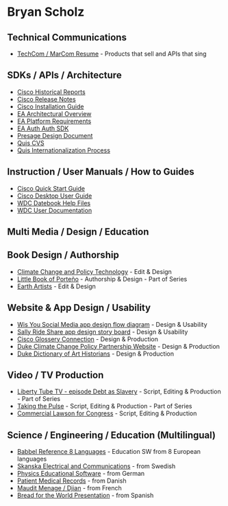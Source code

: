 # Bryan Scholz 

## Technical Communications  
* [TechCom / MarCom Resume](BAS_TW_S_20190510.pdf) - Products that sell and APIs that sing

## <a id='dev'></a>SDKs / APIs / Architecture 
* [Cisco Historical Reports](Cisco_CRA_hr.pdf)
* [Cisco Release Notes](Cisco_CRA_30crsrn.pdf)  
* [Cisco Installation Guide](Cisco_CRA_gspref.pdf)
* [EA Architectural Overview](EA_Archectural_Overview.v1.0.pdf) 
* [EA Platform Requirements](EA_Platform_Requirements.v1.0.pdf)
* [EA Auth Auth SDK](EA_Auth_Auth_Ident_SDK.pdf)  
* [Presage Design Document](Presage_MAT8_Design_Document.pdf)
* [Quis CVS](Quios_CVS_v1.1x.pdf)
* [Quis Internationalization Process](Quios_Internationalization_Process_v1.3.pdf)

## <a id='int'>Instruction / User Manuals / How to Guides
* [Cisco Quick Start Guide](Cisco_CRA_sup_enhanced.pdf)
* [Cisco Desktop User Guide](Cisco_CRA_deskuser.pdf)
* [WDC Datebook Help Files](WDC_Datebook_Help_Files.pdf) 
* [WDC User Documentation](WDC_User_documentation_ver1x.pdf) 


## Multi Media / Design / Education 
  
## <a id='int'>Book Design / Authorship
* [Climate Change and Policy Technology](Duke_CCPP_ClimateBook.pdf) - Edit & Design
* [Little Book of Porteño](Little_Book_of_Porteno.jpg) - Authorship & Design - Part of Series
* [Earth Artists](EarthArtists.jpg) - Edit & Design

## <a id='des'>Website & App Design / Usability
* [Wis You Social Media app design flow diagram](wisyou_mvp_20150927-ak.pdf) - Design & Usability
* [Sally Ride Share app design story board](sally_landing_pages.pdf) - Design & Usability
* [Cisco Glossery Connection](Cisco_CGC.jpg) - Design & Production
* [Duke Climate Change Policy Partnership Website](Duke_CCCP.jpg) - Design & Production
* [Duke Dictionary of Art Historians](Duke_Dictionary_of_Art_Historians.jpg) - Design & Production

## <a id='vid'>Video / TV Production
* [Liberty Tube TV - episode Debt as Slavery](LibertyTubeTV2.jpg) - Script, Editing & Production - Part of Series
* [Taking the Pulse](TakingthePulse2.jpg) - Script, Editing & Production - Part of Series
* [Commercial Lawson for Congress](LawsonforCongress3.jpg) - Script, Editing & Production


## <a id='lan'>Science / Engineering / Education (Multilingual)
* [Babbel Reference 8 Languages](Babbel_Referenz_A.Scholz_8_Languages.pdf) - Education SW from 8 European languages
* [Skanska Electrical and Communications](Skanska_Elo_ch_telesystem.pdf) - from Swedish
* [Physics Educational Software](Cornelsen_Genius_Unternehmen_Physik3.jpg) - from German
* [Patient Medical Records](Danish_Medical_report_003796.pdf) - from Danish
* [Maudit Menage / Djian](Maudit_menage__Djian_EN.pdf) - from French
* [Bread for the World Presentation](OEDI_DDHH_Experiencias_BfdW_EN.pdf) - from Spanish

